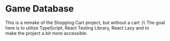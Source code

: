 # Game Database

This is a remake of the Shopping Cart project, but without a cart :)\\
The goal here is to utilize TypeScript, React Testing Library, React Lazy and to\
make the project a bit more accessible.

